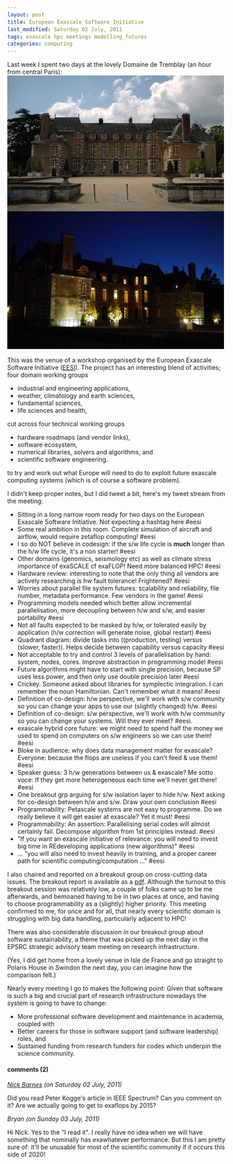 ```yaml
---
layout: post
title: European Exascale Software Initiative
last_modified: Saturday 02 July, 2011
tags: exascale hpc meetings modelling_futures
categories: computing
---
```

Last week I spent two days at the lovely Domaine de Tremblay (an hour from central Paris):
![eesi.tremblay.jpg ](/assets/images/2011-07-02-eesi-tremblay.jpg)

This was the venue of a workshop organised by the European Exascale Software Initiative ([EESI](http://www.eesi-project.eu/pages/menu/homepage.php)).  The project has an interesting blend of activities; four domain working groups
* industrial and engineering applications,
* weather, climatology and earth sciences,
* fundamental sciences,
* life sciences and health,

cut across four technical working groups
* hardware roadmaps (and vendor links),
* software ecosystem,
* numerical libraries, solvers and algorithms, and
* scientific software engineering.

to try and work out what Europe will need to do to exploit future exascale computing systems (which is of course a software problem).

I didn't keep proper notes, but I did tweet a bit, here's my tweet stream from the meeting:
* Sitting in a long narrow room ready for two days on the European Exascale Software Initiative. Not expecting a hashtag here #eesi
* Some real ambition in this room. Complete simulation of aircraft and airflow, would require zetaflop computing! #eesi
* I so do NOT believe in codesign: if the s/w life cycle is **much** longer than the h/w life cycle, it's a non starter! #eesi
* Other domains (genomics, seismology etc) as well as climate stress importance of exaSCALE cf exaFLOP! Need more balanced HPC! #eesi
* Hardware review: interesting to note that the only thing all vendors are actively researching is hw fault tolerance! Frightened? #eesi
* Worries about parallel file system futures: scalability and reliability, file number, metadata performance. Few vendors in the game! #eesi
* Programming models needed which better allow incremental parallelisation, more decoupling between h/w and s/w, and easier portability #eesi
* Not all faults expected to be masked by h/w, or tolerated easily by application (h/w correction will generate noise, global restart) #eesi
* Quadrant diagram: divide tasks into ((production, testing) versus (slower, faster)). Helps decide between capability versus capacity #eesi
* Not acceptable to try and control 3 levels of parallelisation by hand: system, nodes, cores. Improve abstraction in programming model #eesi
* Future algorithms might have to start with single precision, because SP uses less power, and then only use double precision later #eesi
* Crickey. Someone asked about libraries for symplectic integration. I can remember the noun Hamiltonian. Can't remember what it means! #eesi
* Definition of co-design: h/w perspective, we'll work with s/w community so you can change your apps to use our (slightly changed) h/w. #eesi
* Definition of co-design: s/w perspective, we'll work with h/w community so you can change your systems. Will they ever meet? #eesi.
* exascale hybrid core future: we might need to spend half the money we used to spend on computers on s/w engineers so we can use them! #eesi
* Bloke in audience: why does data management matter for exascale? Everyone: because the flops are useless if you can't feed &amp; use them! #eesi
* Speaker guess: 3 h/w generations between us &amp; exascale? Me sotto voce: If they get more heterogeneous each time we'll never get there! #eesi
* One breakout grp arguing for s/w isolation layer to hide h/w. Next asking for co-design between h/w and s/w. Draw your own conclusion #eesi
* Programmability: Petascale systems are not easy to programme. Do we really believe it will get easier at exascale? Yet it must! #eesi
* Programmability: An assertion: Parallelising serial codes will almost certainly fail. Decompose algorithm from 1st principles instead. #eesi
* "If you want an exascale initiative of relevance: you will need to invest big time in REdeveloping applications (new algorithms)" #eesi
* ... "you will also need to invest heavily in training, and a proper career path for scientific computing/computation ..." #eesi

I also chaired and reported on a breakout group on cross-cutting data issues. The breakout report is available as a [pdf](/assets/misc/2011-07-02-eesi_data_breakout.pdf). Although the turnout to this breakout session was relatively low, a couple of folks came up to be me afterwards, and bemoaned having to be in two places at once, and having to choose programmability as a (slightly) higher priority. This meeting confirmed to me, for once and for all, that nearly every scientific domain is struggling with big data handling, particularly adjacent to HPC!

There was also considerable discussion in our breakout group about software sustainability, a theme that was picked up the next day in the EPSRC strategic advisory team meeting on research infrastructure.

(Yes, I did get home from a lovely venue in Isle de France and go straight to Polaris House in Swindon the next day, you can imagine how the comparison felt.)

Nearly every meeting I go to makes the following point: Given that software is such a big and crucial part of research infrastructure nowadays the system is going to have to change:
* More professional software development and maintenance in academia, coupled with
* Better careers for those in software support (and software leadership) roles, and
* Sustained funding from research funders for codes which underpin the science community.

#### comments (2)

*[Nick Barnes](http://climatecode.org/) (on Saturday 02 July, 2011)*

Did you read Peter Kogge's article in IEEE Spectrum?  Can you comment on it?  Are we actually going to get to exaflops by 2015?

*Bryan (on Sunday 03 July, 2011)*

Hi Nick. Yes to the "I read it". I really have no idea when we will have something that nominally has exawhatever performance. But this I am pretty sure of: it'll be unusable for most of the scientific community if it occurs this side of 2020!
